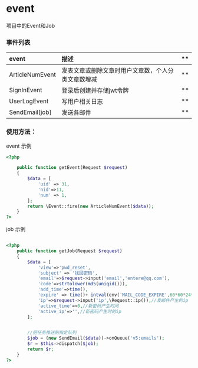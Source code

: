 # event
项目中的Event和Job


### 事件列表

| event             |  描述        |  ** |
| :--------         | :---------       |:----------------|
|ArticleNumEvent|发表文章或删除文章时用户文章数，个人分类文章数增减|**|
|SignInEvent|登录后创建并存储jwt令牌|**|
|UserLogEvent|写用户相关日志|**|
|SendEmail[job]|发送各邮件|**|

### 使用方法：

event 示例

```php
<?php

    public function getEvent(Request $request)
    {
        $data = [
            'uid' => 31,
            'nid'=>11,
            'num' => 1,
        ];
        return \Event::fire(new ArticleNumEvent($data));
    }
?>
```

job 示例


```php

<?php
    public function getJob(Request $request)
    {
        $data = [
            'view'=>'pwd_reset',
            'subject' => '找回密码',
            'email'=>$request->input('email','entere@qq.com'),
            'code'=>strtolower(md5(uniqid())),
            'add_time'=>time(),
            'expire' => time()+ intval(env('MAIL_CODE_EXPIRE',60*60*24*30)),//30天后过期
            'ip'=>$request->input('ip',\Request::ip()),//发邮件产生的ip
            'active_time'=>0,//新密码产生时间
            'active_ip'=>'',//新密码产生时的ip
        ];


        //把任务推送到指定队列
        $job = (new SendEmail($data))->onQueue('v5:emails');
        $r = $this->dispatch($job);
        return $r;
    }
?>
```

